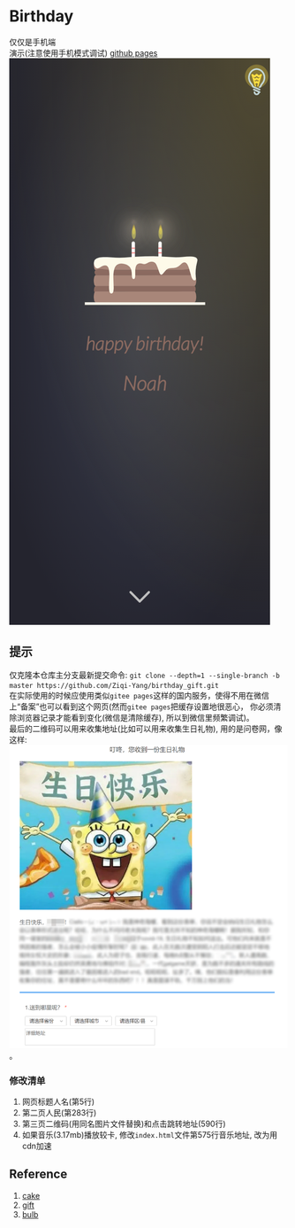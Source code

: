 # Birthday
仅仅是手机端  
演示(注意使用手机模式调试) [github pages](https://ziqi-yang.github.io/birthday_gift/)  
![second](./demo/second.png)

## 提示

仅克隆本仓库主分支最新提交命令: `git clone --depth=1 --single-branch -b master https://github.com/Ziqi-Yang/birthday_gift.git`  
在实际使用的时候应使用类似`gitee pages`这样的国内服务，使得不用在微信上“备案”也可以看到这个网页(然而`gitee pages`把缓存设置地很恶心，
你必须清除浏览器记录才能看到变化(微信是清除缓存), 所以到微信里频繁调试)。  
最后的二维码可以用来收集地址(比如可以用来收集生日礼物), 用的是问卷网，像这样:  
![demo](./demo/demo.png)。  

### 修改清单

1. 网页标题人名(第5行)
2. 第二页人民(第283行)
3. 第三页二维码(用同名图片文件替换)和点击跳转地址(590行)
4. 如果音乐(3.17mb)播放较卡, 修改`index.html`文件第575行音乐地址, 改为用cdn加速

## Reference

1. [cake](https://codepen.io/fixcl/pen/bGeWvY)
2. [gift](https://codepen.io/Mamboleoo/pen/PZWPZx)
3. [bulb](https://codepen.io/Colouryum/pen/MWPvzG)
